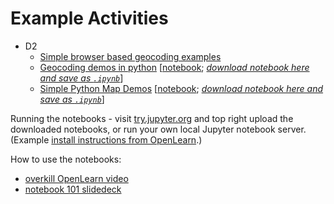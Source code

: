 # Example Activities

- D2
  - [Simple browser based geocoding examples](https://psychemedia.github.io/OU-TM11N/geoform.html)
  - [Geocoding demos in python](https://psychemedia.github.io/OU-TM11N/geocodingDemos.html) [[notebook](https://github.com/psychemedia/OU-TM11N/blob/master/d2/geocodingDemos.ipynb); [*download notebook here and save as `.ipynb`*](https://raw.githubusercontent.com/psychemedia/OU-TM11N/master/d2/geocodingDemos.ipynb)]
  - [Simple Python Map Demos](https://psychemedia.github.io/OU-TM11N/simpleMapDemo.html) [[notebook](https://github.com/psychemedia/OU-TM11N/blob/master/d2/simpleMapDemo.ipynb); [*download notebook here and save as `.ipynb`*](https://raw.githubusercontent.com/psychemedia/OU-TM11N/master/d2/simpleMapDemo.ipynb)]

Running the notebooks - visit [try.jupyter.org](http://try.jupyter.org/) and top right upload the downloaded notebooks, or run your own local Jupyter notebook server. (Example [install instructions from OpenLearn](http://www.open.edu/openlearn/ocw/mod/oucontent/view.php?id=21349&section=1).)

How to use the notebooks:

- [overkill OpenLearn video](http://www.open.edu/openlearn/ocw/mod/oucontent/view.php?id=21349&section=1.4 )
- [notebook 101 slidedeck](https://reproducible-science-curriculum.github.io/introduction-RR-Jupyter/slides/Workshop%20slides%20-%20using%20the%20notebooks.slides.html#/)
